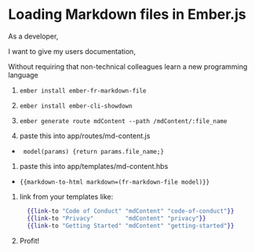 # Loading Markdown files in Ember.js

As a developer,

I want to give my users documentation,

Without requiring that non-technical colleagues learn a new programming language

1. `ember install ember-fr-markdown-file`

1. `ember install ember-cli-showdown`

1. `ember generate route mdContent --path /mdContent/:file_name`

1. paste this into app/routes/md-content.js
  - ` model(params) {return params.file_name;}`
1. paste this into app/templates/md-content.hbs
  - `{{markdown-to-html markdown=(fr-markdown-file model)}}`
  
1. link from your templates like:
    ```handlebars
      {{link-to "Code of Conduct" "mdContent" "code-of-conduct"}}
      {{link-to "Privacy"         "mdContent" "privacy"}}
      {{link-to "Getting Started" "mdContent" "getting-started"}}
    ```

1. Profit!
